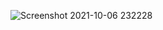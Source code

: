 ![Screenshot 2021-10-06 232228](https://user-images.githubusercontent.com/91816456/136244327-9434ab26-ef78-48e4-818a-a5a26ed02b73.png)